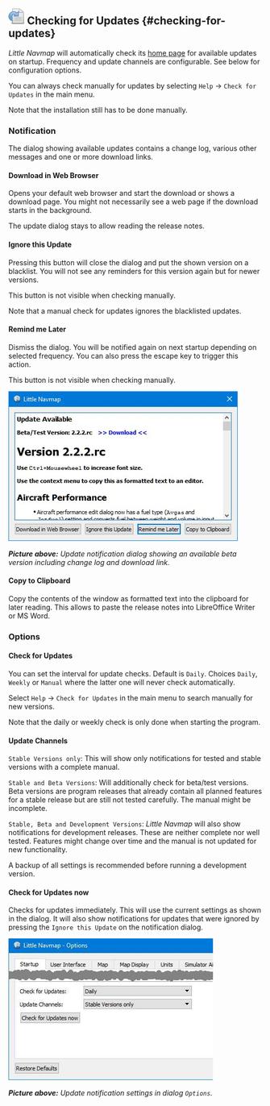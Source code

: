 ## ![Checking for Updates](../images/icons/revert.png "Checking for Updates") Checking for Updates {#checking-for-updates}

_Little Navmap_ will automatically check its [home page](https://albar965.github.io/) for available updates on startup. Frequency and update channels are configurable. See below for configuration options.

You can always check manually for updates by selecting `Help` -> `Check for Updates` in the main menu.

Note that the installation still has to be done manually.

### Notification

The dialog showing available updates contains a change log, various other messages and one or more download links.

#### Download in Web Browser

Opens your default web browser and start the download or shows a download page. You might not necessarily see a web page if the download starts in the background.

The update dialog stays to allow reading the release notes.

#### Ignore this Update

Pressing this button will close the dialog and put the shown version on a blacklist. You will not see any reminders for this version again but for newer versions.

This button is not visible when checking manually.

Note that a manual check for updates ignores the blacklisted updates.

#### Remind me Later

Dismiss the dialog. You will be notified again on next startup depending on selected frequency. You can also press the escape key to trigger this action.

This button is not visible when checking manually.

![Update Notification](../images/updatedialog.jpg "Update Notification")

_**Picture above:** Update notification dialog showing an available beta version including change log and download link._

#### Copy to Clipboard

Copy the contents of the window as formatted text into the clipboard for later reading. This allows to paste the release notes into LibreOffice Writer or MS Word.

### Options

#### Check for Updates

You can set the interval for update checks. Default is `Daily`.
Choices `Daily`, `Weekly` or `Manual` where the latter one will never check automatically.

Select `Help` -> `Check for Updates` in the main menu to search manually for new versions.

Note that the daily or weekly check is only done when starting the program.

#### Update Channels

`Stable Versions only`: This will show only notifications for tested and stable versions with a complete manual.

`Stable and Beta Versions`: Will additionally check for beta/test versions. Beta versions are program releases that already contain all planned features for a stable release but are still not tested carefully. The manual might be incomplete.

`Stable, Beta and Development Versions`: _Little Navmap_ will also show notifications for development releases. These are neither complete nor well tested. Features might change over time and the manual is not updated for new functionality.

A backup of all settings is recommended before running a development version.

#### Check for Updates now

Checks for updates immediately. This will use the current settings as shown in the dialog. It will also show notifications for updates that were ignored by pressing the `Ignore this Update` on the notification dialog.

![Update Options](../images/updateoptions.jpg "Update Options")

_**Picture above:** Update notification settings in dialog `Options`._
